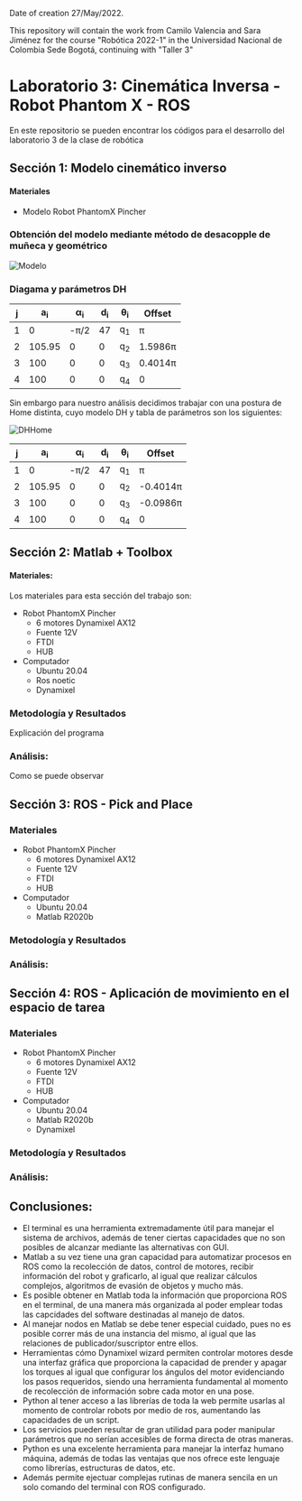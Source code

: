 Date of creation 27/May/2022.

This repository will contain the work from Camilo Valencia and Sara Jiménez for the course "Robótica 2022-1" in the Universidad Nacional de Colombia Sede Bogotá, continuing with "Taller 3"

# Laboratorio 3: Cinemática Inversa - Robot Phantom X - ROS

En este repositorio se pueden encontrar los códigos para el desarrollo del laboratorio 3 de la clase de robótica
## Sección 1: Modelo cinemático inverso

#### Materiales
- Modelo Robot PhantomX Pincher

### Obtención del modelo mediante método de desacopple de muñeca y geométrico

 
![Modelo](https://user-images.githubusercontent.com/55710287/168397177-2eed1805-2caf-475f-b450-df4d8117a0ef.png)


### Diagama y parámetros DH


| j  | a<sub>i</sub> | α<sub>i</sub>  | d<sub>i</sub> | θ<sub>i</sub>| Offset |
|----|---------------|----------------|---------------|--------------|--------|
| 1  | 0             | -π/2           | 47            | q<sub>1</sub>|   π    |
| 2  | 105.95        |    0           | 0             | q<sub>2</sub>| 1.5986π|
| 3  | 100           |    0           | 0             | q<sub>3</sub>| 0.4014π|
| 4  | 100           |    0           | 0             | q<sub>4</sub>|   0    |


Sin embargo para nuestro análisis decidimos trabajar con una postura de Home distinta, cuyo modelo DH y tabla de parámetros son los siguientes:

![DHHome](https://user-images.githubusercontent.com/55710287/168397356-89bdb070-9af9-451f-a3cb-817231a646c1.png)

| j  | a<sub>i</sub> | α<sub>i</sub>  | d<sub>i</sub> | θ<sub>i</sub>| Offset |
|----|---------------|----------------|---------------|--------------|--------|
| 1  | 0             | -π/2           | 47            | q<sub>1</sub>|   π    |
| 2  | 105.95        |    0           | 0             | q<sub>2</sub>|-0.4014π|
| 3  | 100           |    0           | 0             | q<sub>3</sub>|-0.0986π|
| 4  | 100           |    0           | 0             | q<sub>4</sub>|   0    |
    



## Sección 2: Matlab + Toolbox
#### Materiales:
Los materiales para esta sección del trabajo son:
- Robot PhantomX Pincher
    - 6 motores Dynamixel AX12
    - Fuente 12V
    - FTDI
    - HUB
- Computador
    - Ubuntu 20.04
    - Ros noetic
    - Dynamixel 



### Metodología y Resultados

Explicación del programa



### Análisis:

Como se puede observar 

## Sección 3: ROS - Pick and Place
### Materiales
- Robot PhantomX Pincher
    - 6 motores Dynamixel AX12
    - Fuente 12V
    - FTDI
    - HUB
- Computador
    - Ubuntu 20.04
    - Matlab R2020b 
### Metodología y Resultados


### Análisis:


## Sección 4: ROS - Aplicación de movimiento en el espacio de tarea

### Materiales
- Robot PhantomX Pincher
    - 6 motores Dynamixel AX12
    - Fuente 12V
    - FTDI
    - HUB
- Computador
    - Ubuntu 20.04
    - Matlab R2020b 
    - Dynamixel
### Metodología y Resultados

### Análisis:



## Conclusiones:
- El terminal es una herramienta extremadamente útil para manejar el sistema de archivos, además de tener ciertas capacidades que no son posibles de alcanzar mediante las alternativas con GUI.
- Matlab a su vez tiene una gran capacidad para automatizar procesos en ROS como la recolección de datos, control de motores, recibir información del robot y graficarlo, al igual que realizar cálculos complejos, algoritmos de evasión de objetos y mucho más.
- Es posible obtener en Matlab toda la información que proporciona ROS en el terminal, de una manera más organizada al poder emplear todas las capcidades del software destinadas al manejo de datos.
- Al manejar nodos en Matlab se debe tener especial cuidado, pues no es posible correr más de una instancia del mismo, al igual que las relaciones de publicador/suscriptor entre ellos.
- Herramientas cómo Dynamixel wizard permiten controlar motores desde una interfaz gráfica que proporciona la capacidad de prender y apagar los torques al igual que configurar los ángulos del motor evidenciando los pasos requeridos, siendo una herramienta fundamental al momento de recolección de información sobre cada motor en una pose.
- Python al tener acceso a las librerías de toda la web permite usarlas al momento de controlar robots por medio de ros, aumentando las capacidades de un script. 
- Los servicios pueden resultar de gran utilidad para poder manipular parámetros que no serían accesibles de forma directa de otras maneras.
- Python es una excelente herramienta para manejar la interfaz humano máquina, además de todas las ventajas que nos ofrece este lenguaje como librerías, estructuras de datos, etc.
- Además permite ejectuar complejas rutinas de manera sencila en un solo comando del terminal con ROS configurado.